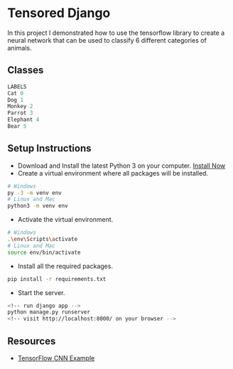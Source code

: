 # Tensored Django

In this project I demonstrated how to use the tensorflow library to create a neural network that can be used to classify 6 different categories of animals.

## Classes

```python
LABELS
Cat 0
Dog 1
Monkey 2
Parrot 3
Elephant 4
Bear 5
```

## Setup Instructions

- Download and Install the latest Python 3 on your computer. [Install Now](https://www.python.org/downloads/)
- Create a virtual environment where all packages will be installed.

```bash
# Windows
py -3 -m venv env
# Linux and Mac
python3 -m venv env
```

- Activate the virtual environment.

```bash
# Windows
.\env\Scripts\activate
# Linux and Mac
source env/bin/activate
```

- Install all the required packages.

```bash
pip install -r requirements.txt
```

- Start the server.

```bash
<!-- run django app -->
python manage.py runserver
<!-- visit http://localhost:8000/ on your browser -->
```

## Resources

- [TensorFlow CNN Example](https://www.tensorflow.org/tutorials/images/cnn)
